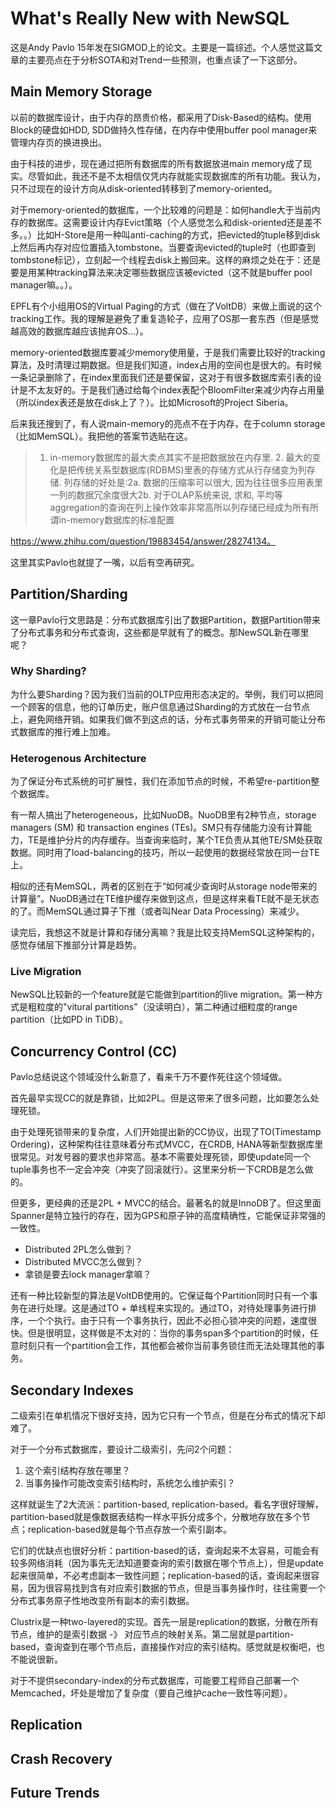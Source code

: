 # What's Really New with NewSQL

这是Andy Pavlo 15年发在SIGMOD上的论文。主要是一篇综述。个人感觉这篇文章的主要亮点在于分析SOTA和对Trend一些预测，也重点读了一下这部分。

## Main Memory Storage
以前的数据库设计，由于内存的昂贵价格，都采用了Disk-Based的结构。使用Block的硬盘如HDD, SDD做持久性存储，在内存中使用buffer pool manager来管理内存页的换进换出。

由于科技的进步，现在通过把所有数据库的所有数据放进main memory成了现实。尽管如此，我还不是不太相信仅凭内存就能实现数据库的所有功能。我认为，只不过现在的设计方向从disk-oriented转移到了memory-oriented。

对于memory-oriented的数据库，一个比较难的问题是：如何handle大于当前内存的数据库。这需要设计内存Evict策略（个人感觉怎么和disk-oriented还是差不多。。）比如H-Store是用一种叫anti-caching的方式，把evicted的tuple移到disk上然后再内存对应位置插入tombstone。当要查询evicted的tuple时（也即查到tombstone标记），立刻起一个线程去disk上搬回来。这样的麻烦之处在于：还是要是用某种tracking算法来决定哪些数据应该被evicted（这不就是buffer pool manager嘛。。）。

EPFL有个小组用OS的Virtual Paging的方式（做在了VoltDB）来做上面说的这个tracking工作。我的理解是避免了重复造轮子，应用了OS那一套东西（但是感觉越高效的数据库越应该抛弃OS...）。

memory-oriented数据库要减少memory使用量，于是我们需要比较好的tracking算法，及时清理过期数据。但是我们知道，index占用的空间也是很大的。有时候一条记录删除了，在index里面我们还是要保留，这对于有很多数据库索引表的设计是不太友好的。于是我们通过给每个index表配个BloomFilter来减少内存占用量（所以index表还是放在disk上了？）。比如Microsoft的Project Siberia。

后来我还搜到了，有人说main-memory的亮点不在于内存，在于column storage（比如MemSQL）。我把他的答案节选贴在这。

> 1. in-memory数据库的最大卖点其实不是把数据放在内存里. 2. 最大的变化是把传统关系型数据库(RDBMS)里表的存储方式从行存储变为列存储. 列存储的好处是:2a. 数据的压缩率可以很大, 因为往往很多应用表里一列的数据冗余度很大2b. 对于OLAP系统来说, 求和, 平均等aggregation的查询在列上操作效率非常高所以列存储已经成为所有所谓in-memory数据库的标准配置

https://www.zhihu.com/question/19883454/answer/28274134。

这里其实Pavlo也就提了一嘴，以后有空再研究。

## Partition/Sharding
这一章Pavlo行文思路是：分布式数据库引出了数据Partition，数据Partition带来了分布式事务和分布式查询，这些都是早就有了的概念。那NewSQL新在哪里呢？

### Why Sharding?
为什么要Sharding？因为我们当前的OLTP应用形态决定的。举例，我们可以把同一个顾客的信息，他的订单历史，账户信息通过Sharding的方式放在一台节点上，避免网络开销。如果我们做不到这点的话，分布式事务带来的开销可能让分布式数据库的推行难上加难。

### Heterogenous Architecture
为了保证分布式系统的可扩展性，我们在添加节点的时候，不希望re-partition整个数据库。

有一帮人搞出了heterogeneous，比如NuoDB。NuoDB里有2种节点，storage managers (SM) 和 transaction engines (TEs)。SM只有存储能力没有计算能力，TE是维护分片的内存缓存。当查询来临时，某个TE负责从其他TE/SM处获取数据。同时用了load-balancing的技巧，所以一起使用的数据经常放在同一台TE上。

相似的还有MemSQL，两者的区别在于“如何减少查询时从storage node带来的计算量”。NuoDB通过在TE维护缓存来做到这点，但是这样来看TE就不是无状态的了。而MemSQL通过算子下推（或者叫Near Data Processing）来减少。

读完后，我想这不就是计算和存储分离嘛？我是比较支持MemSQL这种架构的，感觉存储层下推部分计算是趋势。

### Live Migration
NewSQL比较新的一个feature就是它能做到partition的live migration。第一种方式是粗粒度的"vitural partitions"（没读明白），第二种通过细粒度的range partition（比如PD in TiDB）。

## Concurrency Control (CC)
Pavlo总结说这个领域没什么新意了，看来千万不要作死往这个领域做。

首先最早实现CC的就是靠锁，比如2PL。但是这带来了很多问题，比如要怎么处理死锁。

由于处理死锁带来的复杂度，人们开始提出新的CC协议，出现了TO(Timestamp Ordering)，这种架构往往意味着分布式MVCC，在CRDB, HANA等新型数据库里很常见。对发号器的要求也非常高。基本不需要处理死锁，即使update同一个tuple事务也不一定会冲突（冲突了回滚就行）。这里来分析一下CRDB是怎么做的。




但更多，更经典的还是2PL + MVCC的结合。最著名的就是InnoDB了。但这里面Spanner是特立独行的存在，因为GPS和原子钟的高度精确性，它能保证非常强的一致性。

* Distributed 2PL怎么做到？
* Distributed MVCC怎么做到？
* 拿锁是要去lock manager拿嘛？

还有一种比较新型的算法是VoltDB使用的。它保证每个Partition同时只有一个事务在进行处理。这是通过TO + 单线程来实现的。通过TO，对待处理事务进行排序，一个个执行。由于只有一个事务执行，因此不必担心锁冲突的问题，速度很快。但是很明显，这样做是不太对的：当你的事务span多个partition的时候，任意时刻只有一个partition会工作，其他都会被你当前事务锁住而无法处理其他的事务。

## Secondary Indexes
二级索引在单机情况下很好支持，因为它只有一个节点，但是在分布式的情况下却难了。

对于一个分布式数据库，要设计二级索引，先问2个问题：
1. 这个索引结构存放在哪里？
2. 当事务操作可能改变索引结构时，系统怎么维护索引？

这样就诞生了2大流派：partition-based, replication-based。看名字很好理解，partition-based就是像数据表结构一样水平拆分成多个，分散地存放在多个节点；replication-based就是每个节点存放一个索引副本。

它们的优缺点也很好分析：partition-based的话，查询起来不太容易，可能会有较多网络消耗（因为事先无法知道要查询的索引数据在哪个节点上），但是update起来很简单，不必考虑副本一致性问题；replication-based的话，查询起来很容易，因为很容易找到含有对应索引数据的节点，但是当事务操作时，往往需要一个分布式事务原子性地改变所有副本的索引数据。

Clustrix是一种two-layered的实现。首先一层是replication的数据，分散在所有节点，维护的是索引数据 -》 对应节点的映射关系。第二层就是partition-based，查询查到在哪个节点后，直接操作对应的索引结构。感觉就是权衡吧，也不能说很新。

对于不提供secondary-index的分布式数据库，可能要工程师自己部署一个Memcached，坏处是增加了复杂度（要自己维护cache一致性等问题）。

## Replication


## Crash Recovery

## Future Trends
